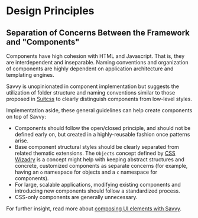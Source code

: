 # Design Principles

## Separation of Concerns Between the Framework and "Components"

Components have high cohesion with HTML and Javascript.
That is, they are interdependent and inseparable.
Naming conventions and organization of components are highly dependent on
application architecture and templating engines.

Savvy is unopinionated in component implementation but suggests the utilization of folder structure and naming conventions similar to those proposed in [Suitcss](http://suitcss.github.io)
to clearly distinguish components from low-level styles.

Implementation aside, these general guidelines can help create components on top of Savvy:

- Components should follow the open/closed principle, and should not be defined early on, but created in a highly-reusable fashion once patterns arise.
- Base component structural styles should be clearly separated from related thematic extensions.
The `Objects` concept defined by [CSS Wizadry](http://csswizardry.com/2015/03/more-transparent-ui-code-with-namespaces/) is a concept might help
with keeping abstract structures and concrete, customized components as
separate concerns (for example, having an `o` namespace for objects and a `c` namespace for components).
- For large, scalable applications, modifying existing components and introducing new components should follow a standardized process.
- CSS-only components are generally unnecessary.

For further insight, read more about [composing UI elements with Savvy](/composing-ui-elements.md).
